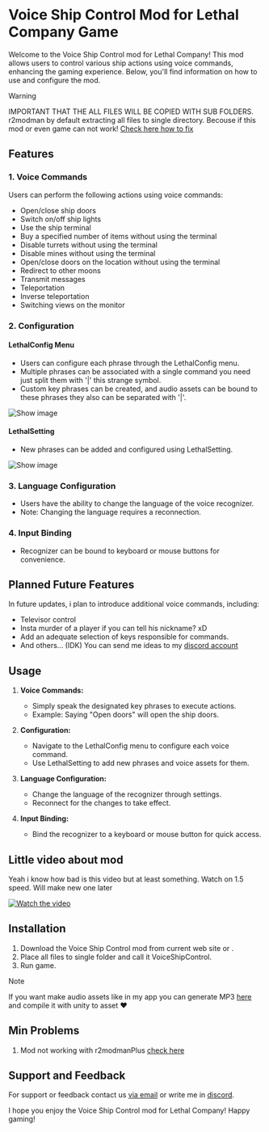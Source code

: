 # Voice Ship Control Mod for Lethal Company Game

Welcome to the Voice Ship Control mod for Lethal Company! This mod allows users to control various ship actions using voice commands, enhancing the gaming experience. Below, you'll find information on how to use and configure the mod.

> [!WARNING]  
> IMPORTANT THAT THE ALL FILES WILL BE COPIED WITH SUB FOLDERS.
> r2modman by default extracting all files to single directory. Becouse if this mod or even game can not work!
> [Check here how to fix](https://github.com/ebkr/r2modmanPlus/wiki/Why-aren't-my-mods-working%3F)

## Features

### 1. Voice Commands

Users can perform the following actions using voice commands:

- Open/close ship doors
- Switch on/off ship lights
- Use the ship terminal
- Buy a specified number of items without using the terminal
- Disable turrets without using the terminal
- Disable mines without using the terminal
- Open/close doors on the location without using the terminal
- Redirect to other moons
- Transmit messages
- Teleportation
- Inverse teleportation
- Switching views on the monitor

### 2. Configuration

#### LethalConfig Menu

- Users can configure each phrase through the LethalConfig menu.
- Multiple phrases can be associated with a single command you need just split them with '|' this strange symbol.
- Custom key phrases can be created, and audio assets can be bound to these phrases they also can be separated with '|'.
  
![Show image](https://i.ibb.co/xgcp9SV/Lethal-Config-Menu.png)

#### LethalSetting

- New phrases can be added and configured using LethalSetting.
  
![Show image](https://i.ibb.co/3z3XkV1/Lethal-Settings-Menu.png)

### 3. Language Configuration

- Users have the ability to change the language of the voice recognizer.
- Note: Changing the language requires a reconnection.

### 4. Input Binding

- Recognizer can be bound to keyboard or mouse buttons for convenience. 

## Planned Future Features

In future updates, i plan to introduce additional voice commands, including:

- Televisor control
- Insta murder of a player if you can tell his nickname? xD
- Add an adequate selection of keys responsible for commands.
- And others... (IDK) You can send me ideas to my [discord account](https://discordapp.com/users/_judik_)

## Usage

1. **Voice Commands:**
   - Simply speak the designated key phrases to execute actions.
   - Example: Saying "Open doors" will open the ship doors.

2. **Configuration:**
   - Navigate to the LethalConfig menu to configure each voice command.
   - Use LethalSetting to add new phrases and voice assets for them.

3. **Language Configuration:**
   - Change the language of the recognizer through settings.
   - Reconnect for the changes to take effect.

4. **Input Binding:**
   - Bind the recognizer to a keyboard or mouse button for quick access.

## Little video about mod

Yeah i know how bad is this video but at least something. Watch on 1.5 speed. Will make new one later

[![Watch the video](https://i.ibb.co/Vxzh0BZ/image.png)](https://www.youtube.com/watch?v=QqmwDZ3J-TI&ab_channel=Judik)

## Installation

1. Download the Voice Ship Control mod from current web site or .
2. Place all files to single folder and call it VoiceShipControl.
3. Run game.

> [!NOTE]  
> If you want make audio assets like in my app you can generate MP3 [here](https://www.101soundboards.com/boards/80040-jarvis-mcu-tts-computer-ai-voice#goog_rewarded) and compile it with unity to asset ♥

## Min Problems

1. Mod not working with r2modmanPlus [check here](https://github.com/ebkr/r2modmanPlus/wiki/Why-aren't-my-mods-working%3F)

## Support and Feedback

For support or feedback contact us [via email](mailto:InkognitoZum@gmail.com) or write me in [discord](https://discordapp.com/users/_judik_).

I hope you enjoy the Voice Ship Control mod for Lethal Company! Happy gaming!
